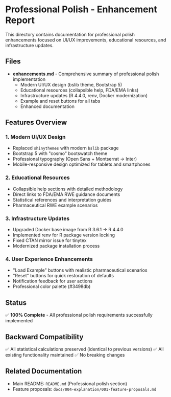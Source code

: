 # Professional Polish - Enhancement Report

This directory contains documentation for professional polish enhancements focused on UI/UX improvements, educational resources, and infrastructure updates.

## Files

- **enhancements.md** - Comprehensive summary of professional polish implementation
  - Modern UI/UX design (bslib theme, Bootstrap 5)
  - Educational resources (collapsible help, FDA/EMA links)
  - Infrastructure updates (R 4.4.0, renv, Docker modernization)
  - Example and reset buttons for all tabs
  - Enhanced documentation

## Features Overview

### 1. Modern UI/UX Design
- Replaced `shinythemes` with modern `bslib` package
- Bootstrap 5 with "cosmo" bootswatch theme
- Professional typography (Open Sans + Montserrat → Inter)
- Mobile-responsive design optimized for tablets and smartphones

### 2. Educational Resources
- Collapsible help sections with detailed methodology
- Direct links to FDA/EMA RWE guidance documents
- Statistical references and interpretation guides
- Pharmaceutical RWE example scenarios

### 3. Infrastructure Updates
- Upgraded Docker base image from R 3.6.1 → R 4.4.0
- Implemented renv for R package version locking
- Fixed CTAN mirror issue for tinytex
- Modernized package installation process

### 4. User Experience Enhancements
- "Load Example" buttons with realistic pharmaceutical scenarios
- "Reset" buttons for quick restoration of defaults
- Notification feedback for user actions
- Professional color palette (#3498db)

## Status

✅ **100% Complete** - All professional polish requirements successfully implemented

## Backward Compatibility

✅ All statistical calculations preserved (identical to previous versions)
✅ All existing functionality maintained
✅ No breaking changes

## Related Documentation

- Main README: `README.md` (Professional polish section)
- Feature proposals: `docs/004-explanation/001-feature-proposals.md`

